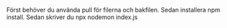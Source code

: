 Först behöver du använda pull för filerna och bakfilen.
Sedan installera npm install.
Sedan skriver du npx nodemon index.js
